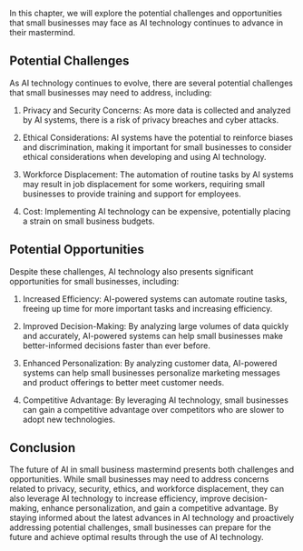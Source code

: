 

In this chapter, we will explore the potential challenges and opportunities that small businesses may face as AI technology continues to advance in their mastermind.

Potential Challenges
--------------------

As AI technology continues to evolve, there are several potential challenges that small businesses may need to address, including:

1. Privacy and Security Concerns: As more data is collected and analyzed by AI systems, there is a risk of privacy breaches and cyber attacks.

2. Ethical Considerations: AI systems have the potential to reinforce biases and discrimination, making it important for small businesses to consider ethical considerations when developing and using AI technology.

3. Workforce Displacement: The automation of routine tasks by AI systems may result in job displacement for some workers, requiring small businesses to provide training and support for employees.

4. Cost: Implementing AI technology can be expensive, potentially placing a strain on small business budgets.

Potential Opportunities
-----------------------

Despite these challenges, AI technology also presents significant opportunities for small businesses, including:

1. Increased Efficiency: AI-powered systems can automate routine tasks, freeing up time for more important tasks and increasing efficiency.

2. Improved Decision-Making: By analyzing large volumes of data quickly and accurately, AI-powered systems can help small businesses make better-informed decisions faster than ever before.

3. Enhanced Personalization: By analyzing customer data, AI-powered systems can help small businesses personalize marketing messages and product offerings to better meet customer needs.

4. Competitive Advantage: By leveraging AI technology, small businesses can gain a competitive advantage over competitors who are slower to adopt new technologies.

Conclusion
----------

The future of AI in small business mastermind presents both challenges and opportunities. While small businesses may need to address concerns related to privacy, security, ethics, and workforce displacement, they can also leverage AI technology to increase efficiency, improve decision-making, enhance personalization, and gain a competitive advantage. By staying informed about the latest advances in AI technology and proactively addressing potential challenges, small businesses can prepare for the future and achieve optimal results through the use of AI technology.
